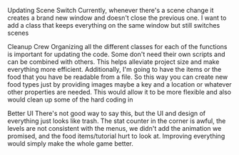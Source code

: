 Updating Scene Switch
	Currently, whenever there's a scene change it creates a brand new window and doesn't close the previous one. I want to add a class that keeps everything on the same window but still switches scenes

Cleanup Crew
	Organizing all the different classes for each of the functions is important for updating the code. Some don't need their own scripts and can be combined with others. This helps alleviate project size and make everything more efficient.  Additionally, I'm going to have the items or the food that you have be readable from a file. So this way you can create new food types just by providing images maybe a key and a location or whatever other properties are needed. This would allow it to be more flexible and also would clean up some of the hard coding in 

Better UI
	There's not good way to say this, but the UI and design of everything just looks like trash. The stat counter in the corner is awful, the levels are not consistent with the menus, we didn't add the animation we promised, and the food items/tutorial hurt to look at. Improving everything would simply make the whole game better.